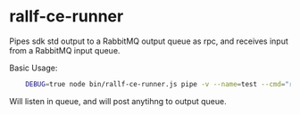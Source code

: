 # rallf-ce-runner

Pipes sdk std output to a RabbitMQ output queue as rpc, and receives input from a RabbitMQ input queue.

Basic Usage:
```sh
    DEBUG=true node bin/rallf-ce-runner.js pipe -v --name=test --cmd="rallf-js run -t ./test-task/basic-example"
```

Will listen in queue, and will post anytihng to output queue.